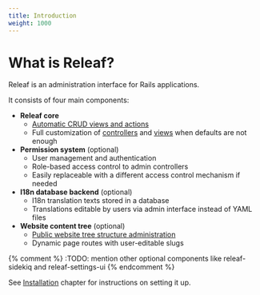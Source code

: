 ```yaml
---
title: Introduction
weight: 1000
---
```


# What is Releaf?

Releaf is an administration interface for Rails applications.

It consists of four main components:

* __Releaf core__
  * [Automatic CRUD views and actions](usage-basics.html)
  * Full customization of [controllers](controllers.html) and [views](views.html) when defaults are not enough
* __Permission system__ (optional)
  * User management and authentication
  * Role-based access control to admin controllers
  * Easily replaceable with a different access control mechanism if needed
* __I18n database backend__ (optional)
  * I18n translation texts stored in a database
  * Translations editable by users via admin interface instead of YAML files
* __Website content tree__ (optional)
  * [Public website tree structure administration](public-website-tree.html)
  * Dynamic page routes with user-editable slugs

{% comment %} :TODO: mention other optional components like releaf-sidekiq and releaf-settings-ui {% endcomment %}

See [Installation](installation.html) chapter for instructions on setting it up.